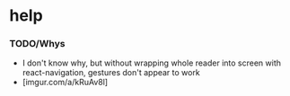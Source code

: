 # help
### TODO/Whys
* I don't know why, but without wrapping whole reader into screen with react-navigation, gestures don't appear to work
* [imgur.com/a/kRuAv8l]
